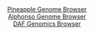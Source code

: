 <div id="Pineapple_Genome_Browser" align="center">
  <a href="https://igv.org/app/?sessionURL=blob:zZJfa9swFMW_i6BlA8eW7SSuDWG4aZqUdg1L4oS2FCPbsqNGf1xJsZuGfPdpZWMvHTQPGwM9SJcr3XOOfnvQYKmI4CACnu32bNcFFlBr0c4Rqym.RQwrEJWIKmwBiUssMc8xiPagREqjZHZjbq61rlXkOETXHYZ4JWzl24ihV8FRq.xcMGcoKEWZkEgLqZxziRrhkKrptDhDdW2b2b7dcwqkkYNovRZcCafGvEpb8176q5RWmAuGU7almrwJSI0eo7GwS_QlXs3jPMdKXePdVTGIr6_ipT9K7sf94X0ynayS_up0TiqO9FbiwSLbJe70xLucyI1O1ifeeXdx_7X.Fsf.9mKsTvyL09FLTSRWAzdwz7rQ8_u.CYfwAr_8T77NIkd6X40mxvgTk2x0NptnTVhoePcchMuX5SJ_13kXHCxARb41NIB8LYPIhZYP.1bP63d.bN0zC8LQ5CMFAdHDowW0RPnGtD_sgd7Vhhmg8PP2DR8LCFlgCaJOCGHghqHX6wZdGIbuwdqDraR_L9zLZBYG0Is9r5.WhGoDdJEqXisbcW43eWlXr0emmU27LLm8KMtkV9yGbZXR3d2Miw2cVn_I0gJm9NsHGqMfUfRPuPuIEFtnx8J2h7CBLZ4UQf1kNsPxkjE_XrRXN9MV1e27EfWM4ePiKYVkSJt.UzHHn8Q1SBLEtSk0RJGMUKJ3K5OkaEHker4BF.SCCkMikFX2CVrQcnvw829A_cPj4Ts-">Pineapple Genome Browser</a>
</div>
<div id="Alphonso_Genome_Browser" align="center">
  <a href="https://igv.org/app/?sessionURL=blob:zZJfb9owFMW_i6VVmxQSJ4H8k9AElA5K1w2ykI2qipzgBIvETm2TFBDffR7atJdOKg.bJvnBvrr2Pef4dwQN5oIwCgJg6WZPN02gAbFhbYiqusT3qMICBDkqBdYAxznmmGYYBEeQIyFRtLhTNzdS1iIwDCLrToVowXRh66hCB0ZRK_SMVcaIlSVKGUeScWEMOWqYQYqm0.IU1bWuZtt6z1gjiQxU1htGBTNqTIukVe8lv0pJgSmrcFLtSknOAhKlR2lc6zl6P4jDQZZhIWZ4P133B7PpYGmPo9UHZ7SKPk3iyImvQlJQJHcc90feks69puXx2JvdjP3waTgfzdh1tfj2xr6.Gj_XhGPRN13T60LL8jwVDKFr_Pw_eVaLXOg7rsIlT.fednqfdp_x15v5NTs4eBFPoxd9..CkgZJlO8UByDbcDUyo2dDRepbT.bE1PQ1CX6XDGQHBw6MGJEfZVrU_HIHc14oWIPDT7gyOBhhfYw6Cjg.ha_q.1eu6Xej75kk7gh0v_160N9HCd6E1sCwnyUkpFcrrRNBa6IhSvclyvThcmKUvPzrki3vw7rYRtvfm5wkryYq6krE_ZKkBNfr8fcroaxT9E.peI0SX6aWoLTd2eD9vMe0eJjC0o6GoSJtbt46bvRSPD5XZy6LJGa.QVP2qoo4_aWsQJ4hKVWiIICkpidzHKkXWgsC0bAUtyFjJFIWAF.lbqEHN7MF3v.G0T4.n7w--">Alphonso Genome Browser</a>
</div>


<div id="DAF_Genomics_Browser" align="center">
  <a href="https://igv.org/app/?sessionURL=blob:tZFra9swFIb_iyD9ZDu2fIsNYXhds7ZJl5HMzWgp4cw.jo1ly5PkpWnIf5_wOgYbZQw6kITEubyvznMk31DIirckJtRyfMtxiEFkyfdraDqGH6BBSeICmESDCCxQYJshiY.kAKkgXS10ZalUJ.PxOIfC3GHLmyqTlnQt6EzJe1WiTjWpBQ088Rb20sp4o5MVjIF1JW8lH0OWoZSmPe6w3W33oI.fse3QErdNz1Q1qG61CW0stwrQbqs2x8e_GPkPynpVb5LNOhnq53i4yqfJ_Cq5dS_Su_fB.V26vNykweZsXe1aUL3AqV82_fL6qa5XxSXbTPzK.RSU5Yi.xTlLR.67s4vHrhIop07oTDyb0igkJ4MwnvUaAslK4cSOZ4R0YlDPM5.vrh_oKQhekfj.wSBKQFbr9PsjUYdOoyISv_YDNYNwkaMgsRnZduhEEfW90LOjyDkZR9IL9sosZ.kqCm2aUBpYX6DR.kXFhgFqoT.DrwXyt856_yuoEZ257m03W8BHkdSL5bq._nxe39wcYM8mL4AyyIsfK7hoQOnQj.czFmBar8FW_eLinh5O3wE-">DAF Genomics Browser</a>
</div>
